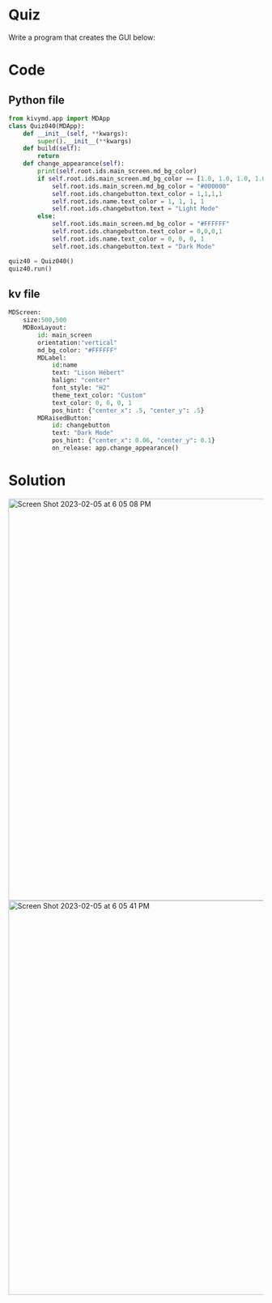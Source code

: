 # Quiz
Write a program that creates the GUI below:

# Code

## Python file 

```.py
from kivymd.app import MDApp
class Quiz040(MDApp):
    def __init__(self, **kwargs):
        super().__init__(**kwargs)
    def build(self):
        return
    def change_appearance(self):
        print(self.root.ids.main_screen.md_bg_color)
        if self.root.ids.main_screen.md_bg_color == [1.0, 1.0, 1.0, 1.0]:
            self.root.ids.main_screen.md_bg_color = "#000000"
            self.root.ids.changebutton.text_color = 1,1,1,1
            self.root.ids.name.text_color = 1, 1, 1, 1
            self.root.ids.changebutton.text = "Light Mode"
        else:
            self.root.ids.main_screen.md_bg_color = "#FFFFFF"
            self.root.ids.changebutton.text_color = 0,0,0,1
            self.root.ids.name.text_color = 0, 0, 0, 1
            self.root.ids.changebutton.text = "Dark Mode"

quiz40 = Quiz040()
quiz40.run()
```



## kv file

```.py
MDScreen:
    size:500,500
    MDBoxLayout:
        id: main_screen
        orientation:"vertical"
        md_bg_color: "#FFFFFF"
        MDLabel:
            id:name
            text: "Lison Hébert"
            halign: "center"
            font_style: "H2"
            theme_text_color: "Custom"
            text_color: 0, 0, 0, 1
            pos_hint: {"center_x": .5, "center_y": .5}
        MDRaisedButton:
            id: changebutton
            text: "Dark Mode"
            pos_hint: {"center_x": 0.06, "center_y": 0.1}
            on_release: app.change_appearance()
```

# Solution 

<img width="794" alt="Screen Shot 2023-02-05 at 6 05 08 PM" src="https://user-images.githubusercontent.com/116609563/216810584-46b425a7-3261-4497-a75b-dbb97f6ea688.png">

<img width="779" alt="Screen Shot 2023-02-05 at 6 05 41 PM" src="https://user-images.githubusercontent.com/116609563/216810585-b62ff72f-9f25-42a0-834f-83e2c7296757.png">

